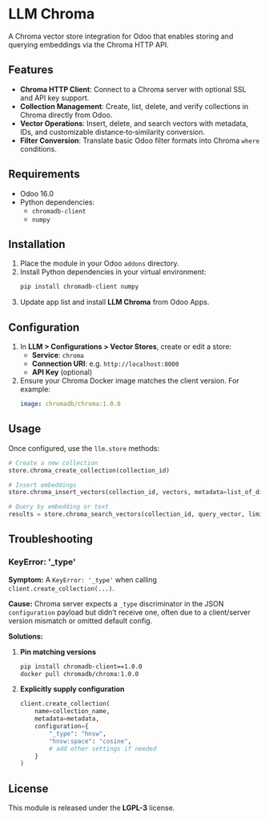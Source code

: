 # LLM Chroma

A Chroma vector store integration for Odoo that enables storing and querying embeddings via the Chroma HTTP API.

## Features

- **Chroma HTTP Client**: Connect to a Chroma server with optional SSL and API key support.
- **Collection Management**: Create, list, delete, and verify collections in Chroma directly from Odoo.
- **Vector Operations**: Insert, delete, and search vectors with metadata, IDs, and customizable distance‑to‑similarity conversion.
- **Filter Conversion**: Translate basic Odoo filter formats into Chroma `where` conditions.

## Requirements

- Odoo 16.0
- Python dependencies:
  - `chromadb-client`
  - `numpy`

## Installation

1. Place the module in your Odoo `addons` directory.
2. Install Python dependencies in your virtual environment:
   ```bash
   pip install chromadb-client numpy
   ```
3. Update app list and install **LLM Chroma** from Odoo Apps.

## Configuration

1. In **LLM > Configurations > Vector Stores**, create or edit a store:
   - **Service**: `chroma`
   - **Connection URI**: e.g. `http://localhost:8000`
   - **API Key** (optional)
2. Ensure your Chroma Docker image matches the client version. For example:
   ```yaml
   image: chromadb/chroma:1.0.0
   ```

## Usage

Once configured, use the `llm.store` methods:

```python
# Create a new collection
store.chroma_create_collection(collection_id)

# Insert embeddings
store.chroma_insert_vectors(collection_id, vectors, metadata=list_of_dicts, ids=list_of_ids)

# Query by embedding or text
results = store.chroma_search_vectors(collection_id, query_vector, limit=10)
```

## Troubleshooting

### KeyError: '\_type'

**Symptom:** A `KeyError: '_type'` when calling `client.create_collection(...)`.

**Cause:** Chroma server expects a `_type` discriminator in the JSON `configuration` payload but didn’t receive one, often due to a client/server version mismatch or omitted default config.

**Solutions:**

1. **Pin matching versions**
   ```bash
   pip install chromadb-client==1.0.0
   docker pull chromadb/chroma:1.0.0
   ```
2. **Explicitly supply configuration**
   ```python
   client.create_collection(
       name=collection_name,
       metadata=metadata,
       configuration={
           "_type": "hnsw",
           "hnsw:space": "cosine",
           # add other settings if needed
       }
   )
   ```

## License

This module is released under the **LGPL-3** license.
